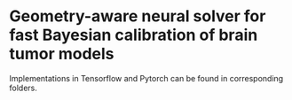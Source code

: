 # Geometry-aware neural solver for fast Bayesian calibration of brain tumor models

Implementations in Tensorflow and Pytorch can be found in corresponding folders.


